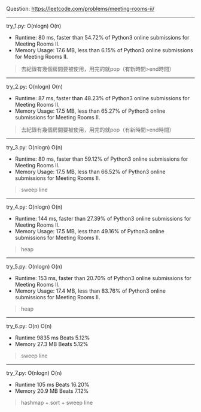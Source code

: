 Question: https://leetcode.com/problems/meeting-rooms-ii/

---

try_1.py: O(nlogn) O(n)

* Runtime: 80 ms, faster than 54.72% of Python3 online submissions for Meeting Rooms II.
* Memory Usage: 17.6 MB, less than 6.15% of Python3 online submissions for Meeting Rooms II.

> 去紀錄有幾個房間要被使用，用完的就pop（有新時間>end時間）

---

try_2.py: O(nlogn) O(n)

* Runtime: 87 ms, faster than 48.23% of Python3 online submissions for Meeting Rooms II.
* Memory Usage: 17.5 MB, less than 65.27% of Python3 online submissions for Meeting Rooms II.

> 去紀錄有幾個房間要被使用，用完的就pop（有新時間>end時間）

---

try_3.py: O(nlogn) O(n)

* Runtime: 80 ms, faster than 59.12% of Python3 online submissions for Meeting Rooms II.
* Memory Usage: 17.5 MB, less than 66.52% of Python3 online submissions for Meeting Rooms II.

> sweep line

---

try_4.py: O(nlogn) O(n)

* Runtime: 144 ms, faster than 27.39% of Python3 online submissions for Meeting Rooms II.
* Memory Usage: 17.5 MB, less than 49.16% of Python3 online submissions for Meeting Rooms II.

> heap

---

try_5.py: O(nlogn) O(n)

* Runtime: 153 ms, faster than 20.70% of Python3 online submissions for Meeting Rooms II.
* Memory Usage: 17.4 MB, less than 83.76% of Python3 online submissions for Meeting Rooms II.

> heap

---

try_6.py: O(n) O(n)

* Runtime 9835 ms Beats 5.12%
* Memory 27.3 MB Beats 5.12%

> sweep line

---

try_7.py: O(nlogn) O(n)

* Runtime 105 ms Beats 16.20%
* Memory 20.9 MB Beats 7.12%

> hashmap + sort + sweep line